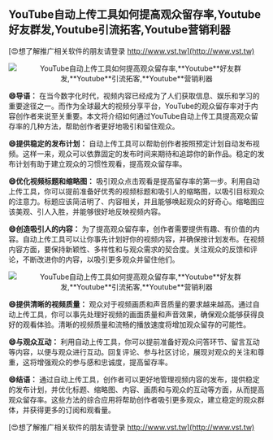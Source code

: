 ## **YouTube自动上传工具如何提高观众留存率,**Youtube**好友群发,**Youtube**引流拓客,**Youtube**营销利器**

[😍想了解推广相关软件的朋友请登录 http://www.vst.tw](http://www.vst.tw)

 <center><img src="https://vst.tw/MP4/tuiguang/png/6.png" alt="YouTube自动上传工具如何提高观众留存率,**Youtube**好友群发,**Youtube**引流拓客,**Youtube**营销利器"></center>

**😄导语：**
在当今数字化时代，视频内容已经成为了人们获取信息、娱乐和学习的重要途径之一。而作为全球最大的视频分享平台，YouTube的观众留存率对于内容创作者来说至关重要。本文将介绍如何通过YouTube自动上传工具提高观众留存率的几种方法，帮助创作者更好地吸引和留住观众。

**😄提供稳定的发布计划：**
自动上传工具可以帮助创作者按照预定计划自动发布视频。这样一来，观众可以依靠固定的发布时间来期待和追踪你的新作品。稳定的发布计划有助于建立观众的习惯性观看，提高观众留存率。

**😄优化视频标题和缩略图：**
吸引观众点击观看是提高留存率的第一步。利用自动上传工具，你可以提前准备好优秀的视频标题和吸引人的缩略图，以吸引目标观众的注意力。标题应该简洁明了、内容相关，并且能够唤起观众的好奇心。缩略图应该美观、引人入胜，并能够很好地反映视频内容。

**😄创造吸引人的内容：**
为了提高观众留存率，创作者需要提供有趣、有价值的内容。自动上传工具可以让你事先计划好你的视频内容，并确保按计划发布。在视频内容方面，要保持新颖性、多样性和与观众需求的契合度。关注观众的反馈和评论，不断改进你的内容，以吸引更多观众并留住他们。

 <center><img src="https://vst.tw/MP4/tuiguang/png/2.png" alt="YouTube自动上传工具如何提高观众留存率,**Youtube**好友群发,**Youtube**引流拓客,**Youtube**营销利器"></center>

**😄提供清晰的视频质量：**
观众对于视频画质和声音质量的要求越来越高。通过自动上传工具，你可以事先处理好视频的画面质量和声音效果，确保观众能够获得良好的观看体验。清晰的视频质量和流畅的播放速度将增加观众留存的可能性。

**😄与观众互动：**
利用自动上传工具，你可以提前准备好观众问答环节、留言互动等内容，以便与观众进行互动。回复评论、参与社区讨论，展现对观众的关注和尊重，这将增强观众的参与感和忠诚度，提高留存率。

**😄结语：**
通过自动上传工具，创作者可以更好地管理视频内容的发布，提供稳定的发布计划，并优化标题、缩略图、内容、画质和与观众的互动等方面，从而提高观众留存率。这些方法的综合应用将帮助创作者吸引更多观众，建立稳定的观众群体，并获得更多的订阅和观看量。

[😍想了解推广相关软件的朋友请登录 http://www.vst.tw](http://www.vst.tw)



